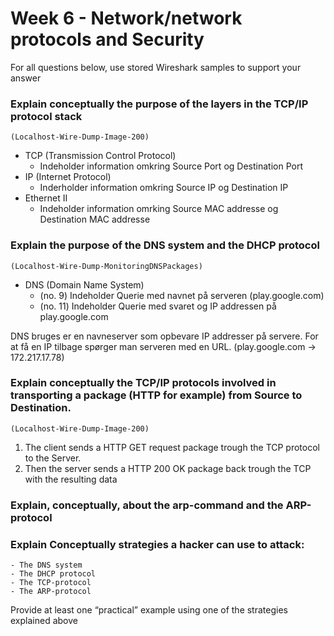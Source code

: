 # Week 6 - Network/network protocols and Security
For all questions below, use stored Wireshark samples to support your answer

### Explain conceptually the purpose of the layers in the TCP/IP protocol stack
    (Localhost-Wire-Dump-Image-200)
- TCP (Transmission Control Protocol)
    - Indeholder information omkring Source Port og Destination Port
- IP (Internet Protocol)
    - Inderholder information omkring Source IP og Destination IP
- Ethernet II
    - Indeholder information omrking Source MAC addresse og Destination MAC addresse

### Explain the purpose of the DNS system and the DHCP protocol
    (Localhost-Wire-Dump-MonitoringDNSPackages)
- DNS (Domain Name System)
    - (no. 9) Indeholder Querie med navnet på serveren (play.google.com)
    - (no. 11) Indeholder Querie med svaret og IP addressen på play.google.com

DNS bruges er en navneserver som opbevare IP addresser på servere. For at få en IP tilbage spørger man serveren med en URL. (play.google.com -> 172.217.17.78)

### Explain conceptually the TCP/IP protocols involved in transporting a package (HTTP for example) from Source to Destination.
    (Localhost-Wire-Dump-Image-200)
1. The client sends a HTTP GET request package trough the TCP protocol to the Server.
2. Then the server sends a HTTP 200 OK package back trough the TCP with the resulting data

### Explain, conceptually, about the arp-command and the ARP-protocol

### Explain Conceptually strategies a hacker can use to attack:
    - The DNS system
    - The DHCP protocol
    - The TCP-protocol
    - The ARP-protocol

Provide at least one “practical” example using one of the strategies explained above
